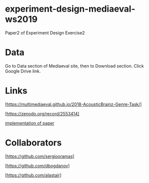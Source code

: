 # experiment-design-mediaeval-ws2019
Paper2 of Experiment Design Exercise2

# Data

Go to Data section of Mediaeval site, then to Download section. Click Google Drive link.

# Links

[https://multimediaeval.github.io/2018-AcousticBrainz-Genre-Task/]

[https://zenodo.org/record/2553414]

[implementation of paper](https://github.com/MTG/acousticbrainz-mediaeval-baselines)


# Collaborators

[https://github.com/sergiooramas]

[https://github.com/dbogdanov]

[https://github.com/alastair]
